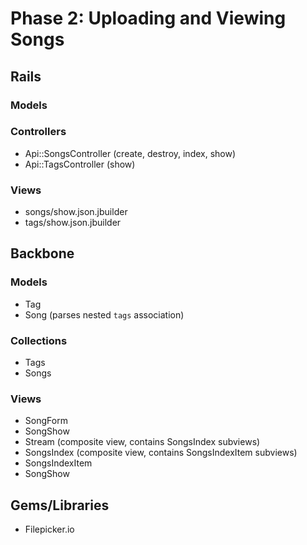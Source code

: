 # Phase 2: Uploading and Viewing Songs

## Rails
### Models

### Controllers
* Api::SongsController (create, destroy, index, show)
* Api::TagsController (show)

### Views
* songs/show.json.jbuilder
* tags/show.json.jbuilder

## Backbone
### Models
* Tag
* Song (parses nested `tags` association)

### Collections
* Tags
* Songs

### Views
* SongForm
* SongShow
* Stream (composite view, contains SongsIndex subviews)
* SongsIndex (composite view, contains SongsIndexItem subviews)
* SongsIndexItem
* SongShow

## Gems/Libraries
* Filepicker.io
